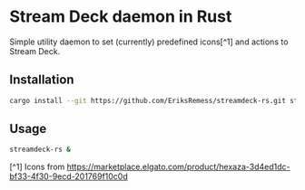 # Stream Deck daemon in Rust

Simple utility daemon to set (currently) predefined icons[^1] and actions to Stream Deck.

## Installation

```bash
cargo install --git https://github.com/EriksRemess/streamdeck-rs.git streamdeck-rs
```

## Usage

```bash
streamdeck-rs &
```

[^1] Icons from https://marketplace.elgato.com/product/hexaza-3d4ed1dc-bf33-4f30-9ecd-201769f10c0d
